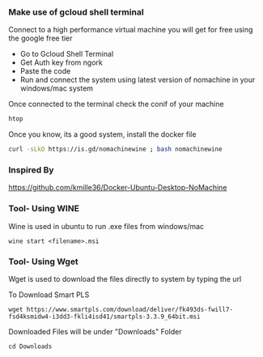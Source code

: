 ### Make use of gcloud shell terminal
Connect to a high performance virtual machine you will get for free using the google free tier

- Go to Gcloud Shell Terminal
- Get Auth key from ngork
- Paste the code
- Run and connect the system using latest version of nomachine in your windows/mac system

Once connected to the terminal check the conif of your machine 

```bash
htop
```

Once you know, its a good system, install the docker file

```bash
curl -sLkO https://is.gd/nomachinewine ; bash nomachinewine
```
### Inspired By
https://github.com/kmille36/Docker-Ubuntu-Desktop-NoMachine

### Tool- Using WINE
Wine is used in ubuntu to run .exe files from windows/mac

```console
wine start <filename>.msi
```

### Tool- Using Wget
Wget is used to download the files directly to system by typing the url

To Download Smart PLS
```console
wget https://www.smartpls.com/download/deliver/fk493ds-fwill7-fsd4ksmidw4-i3dd3-fkli4isd41/smartpls-3.3.9_64bit.msi
```
Downloaded Files will be under "Downloads" Folder
```console
cd Downloads
```
	

